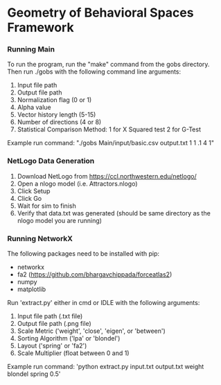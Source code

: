 # Geometry of Behavioral Spaces Framework

### Running Main
To run the program, run the "make" command from the gobs directory. Then run ./gobs with the following command line arguments:

1. Input file path
2. Output file path
3. Normalization flag (0 or 1)
4. Alpha value
5. Vector history length (5-15) 
6. Number of directions (4 or 8)
7. Statistical Comparison Method:
   1 for X Squared test
   2 for G-Test

Example run command: "./gobs Main/input/basic.csv output.txt 1 1 .1 4 1"


### NetLogo Data Generation
1. Download NetLogo from https://ccl.northwestern.edu/netlogo/
2. Open a nlogo model (i.e. Attractors.nlogo)
3. Click Setup
3. Click Go
4. Wait for sim to finish
5. Verify that data.txt was generated (should be same directory as the nlogo model you are running)


### Running NetworkX
The following packages need to be installed with pip:
- networkx
- fa2 (https://github.com/bhargavchippada/forceatlas2)
- numpy
- matplotlib

Run 'extract.py' either in cmd or IDLE with the following arguments:
1. Input file path (.txt file)
2. Output file path (.png file)
3. Scale Metric ('weight', 'close', 'eigen', or 'between')
4. Sorting Algorithm ('lpa' or 'blondel')
5. Layout ('spring' or 'fa2')
6. Scale Multiplier (float between 0 and 1)

Example run command: 'python extract.py input.txt output.txt weight blondel spring 0.5'